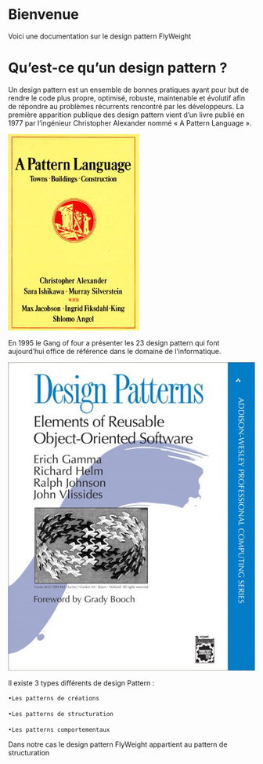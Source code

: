 # Bienvenue

Voici une documentation sur le design pattern FlyWeight

# Qu’est-ce qu’un design pattern ?
Un design pattern est un ensemble de bonnes pratiques ayant pour but de rendre le code plus propre, optimisé, robuste, maintenable et évolutif afin de répondre au problèmes récurrents rencontré par les développeurs.
La première apparition publique des design pattern vient d’un livre publié en 1977 par l’ingénieur Christopher Alexander nommé « A Pattern Language ».    

![livreAPaternLanguage](/images/livrePattern.jpg)

En 1995 le Gang of four a présenter les 23 design pattern qui font aujourd’hui office de référence dans le domaine de l’informatique.

![GOF](/images/livreGof.jpg)

Il existe 3 types différents de design Pattern :   

    •Les patterns de créations        
    
    •Les patterns de structuration      
    
    •Les patterns comportementaux 
    
    
Dans notre cas le design pattern FlyWeight appartient au pattern de structuration
